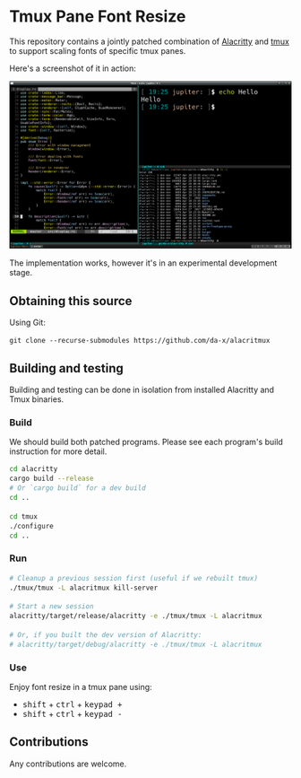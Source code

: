 # Tmux Pane Font Resize

This repository contains a jointly patched combination of [Alacritty](https://github.com/jwilm/alacritty) and [tmux](https://github.com/tmux/tmux) to support scaling fonts of specific tmux panes.

Here's a screenshot of it in action:

<img src="docs/screenshot.png">

The implementation works, however it's in an experimental development stage.

## Obtaining this source

Using Git:

`git clone --recurse-submodules https://github.com/da-x/alacritmux`

## Building and testing

Building and testing can be done in isolation from installed Alacritty and Tmux binaries.

### Build

We should build both patched programs. Please see each program's build instruction for
more detail.

```sh
cd alacritty
cargo build --release
# Or `cargo build` for a dev build
cd ..

cd tmux
./configure
cd ..
```

### Run

```sh
# Cleanup a previous session first (useful if we rebuilt tmux)
./tmux/tmux -L alacritmux kill-server

# Start a new session
alacritty/target/release/alacritty -e ./tmux/tmux -L alacritmux

# Or, if you built the dev version of Alacritty:
# alacritty/target/debug/alacritty -e ./tmux/tmux -L alacritmux
```

### Use

Enjoy font resize in a tmux pane using:

 * <kbd>shift</kbd> + <kbd>ctrl</kbd> + <kbd>keypad +</kbd>
 * <kbd>shift</kbd> + <kbd>ctrl</kbd> + <kbd>keypad -</kbd>

## Contributions

Any contributions are welcome.

